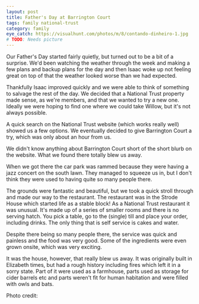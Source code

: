 ```yaml
---
layout: post
title: Father's Day at Barrington Court
tags: family national-trust 
category: family
eye_catch: https://visualhunt.com/photos/m/8/contando-dinheiro-1.jpg
# TODO: Needs picture
---
```


Our Father's Day started fairly quietly, but turned out to be a bit of a surprise. We'd been watching the weather through the week and making a few plans and backup plans for the day and then Isaac woke up not feeling great on top of that the weather looked worse than we had expected.

Thankfully Isaac improved quickly and we were able to think of something to salvage the rest of the day. We decided that a National Trust property made sense, as we're members, and that we wanted to try a new one. Ideally we were hoping to find one where we could take Willow, but it's not always possible.

A quick search on the National Trust website (which works really well) showed us a few options. We eventually decided to give Barrington Court a try, which was only about an hour from us.

<!--more-->

We didn't know anything about Barrington Court short of the short blurb on the website. What we found there totally blew us away.

When we got there the car park was rammed because they were having a jazz concert on the south lawn. They managed to squeeze us in, but I don't think they were used to having quite so many people there.

The grounds were fantastic and beautiful, but we took a quick stroll through and made our way to the restaurant. The restaurant was in the Strode House which started life as a stable block! As a National Trust restaurant it was unusual. It's made up of a series of smaller rooms and there is no serving hatch. You pick a table, go to the (single) till and place your order, including drinks. The only thing that is self service is cakes and water.

Despite there being so many people there, the service was quick and painless and the food was very good. Some of the ingredients were even grown onsite, which was very exciting.

It was the house, however, that really blew us away. It was originally built in Elizabeth times, but had a rough history including fires which left it in a sorry state. Part of it were used as a farmhouse, parts used as storage for cider barrels etc and parts weren't fit for human habitation and were filled with owls and bats.

Photo credit: